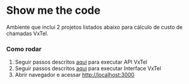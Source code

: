 # Show me the code

Ambiente que inclui 2 projetos listados abaixo para cálculo de custo de chamadas VxTel.

### Como rodar

1. Seguir passos descritos [aqui](./showmethecode-api) para executar API VxTel
2. Seguir passos descritos [aqui](./showmethecode-ui) para executar Interface VxTel
3. Abrir navegador e acessar [http://localhost:3000](http://localhost:3000)
